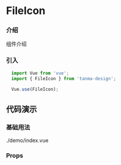 # FileIcon

### 介绍

组件介绍

### 引入

```js
  import Vue from 'vue';
  import { FileIcon } from 'tanma-design';
  
  Vue.use(FileIcon);
```

## 代码演示

### 基础用法

<demo-code>./demo/index.vue</demo-code>

### Props